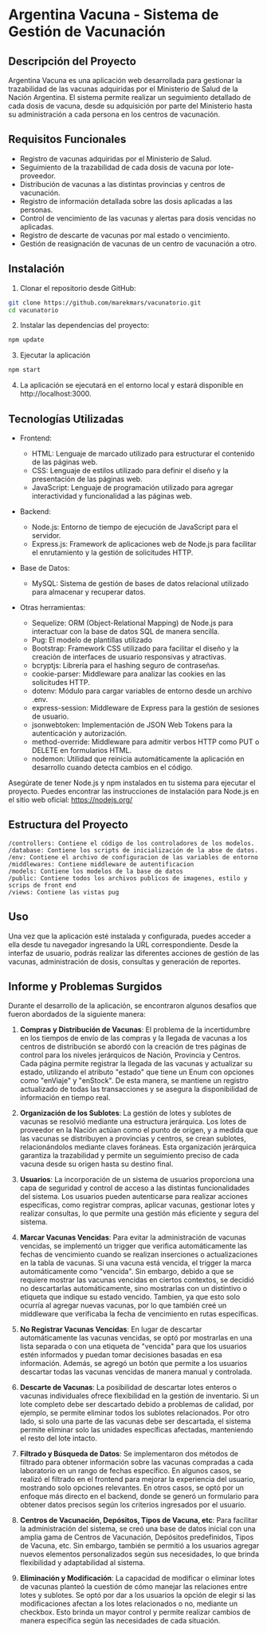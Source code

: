 # Argentina Vacuna - Sistema de Gestión de Vacunación

## Descripción del Proyecto

Argentina Vacuna es una aplicación web desarrollada para gestionar la trazabilidad de las vacunas adquiridas por el Ministerio de Salud de la Nación Argentina. El sistema permite realizar un seguimiento detallado de cada dosis de vacuna, desde su adquisición por parte del Ministerio hasta su administración a cada persona en los centros de vacunación.

## Requisitos Funcionales

- Registro de vacunas adquiridas por el Ministerio de Salud.
- Seguimiento de la trazabilidad de cada dosis de vacuna por lote-proveedor.
- Distribución de vacunas a las distintas provincias y centros de vacunación.
- Registro de información detallada sobre las dosis aplicadas a las personas.
- Control de vencimiento de las vacunas y alertas para dosis vencidas no aplicadas.
- Registro de descarte de vacunas por mal estado o vencimiento.
- Gestión de reasignación de vacunas de un centro de vacunación a otro.

## Instalación
1. Clonar el repositorio desde GitHub:

```bash
git clone https://github.com/marekmars/vacunatorio.git
cd vacunatorio
```
2. Instalar las dependencias del proyecto:
 ```bash
npm update
```  
3. Ejecutar la aplicación
```bash
npm start
```
4. La aplicación se ejecutará en el entorno local y estará disponible en http://localhost:3000.
   
## Tecnologías Utilizadas
- Frontend:

    - HTML: Lenguaje de marcado utilizado para estructurar el contenido de las páginas web.
    - CSS: Lenguaje de estilos utilizado para definir el diseño y la presentación de las páginas web.
    - JavaScript: Lenguaje de programación utilizado para agregar interactividad y funcionalidad a las páginas web.
    
- Backend:

    - Node.js: Entorno de tiempo de ejecución de JavaScript para el servidor.
    - Express.js: Framework de aplicaciones web de Node.js para facilitar el enrutamiento y la gestión de solicitudes HTTP.

- Base de Datos:

    - MySQL: Sistema de gestión de bases de datos relacional utilizado para almacenar y recuperar datos.

- Otras herramientas:

    - Sequelize: ORM (Object-Relational Mapping) de Node.js para interactuar con la base de datos SQL de manera sencilla.
    - Pug: El modelo de plantillas utilizado
    - Bootstrap: Framework CSS utilizado para facilitar el diseño y la creación de interfaces de usuario responsivas y atractivas.
    - bcryptjs: Librería para el hashing seguro de contraseñas.
    - cookie-parser: Middleware para analizar las cookies en las solicitudes HTTP.
    - dotenv: Módulo para cargar variables de entorno desde un archivo .env.
    - express-session: Middleware de Express para la gestión de sesiones de usuario.
    - jsonwebtoken: Implementación de JSON Web Tokens para la autenticación y autorización.
    - method-override: Middleware para admitir verbos HTTP como PUT o DELETE en formularios HTML.
    - nodemon: Utilidad que reinicia automáticamente la aplicación en desarrollo cuando detecta cambios en el código.

Asegúrate de tener Node.js y npm instalados en tu sistema para ejecutar el proyecto. Puedes encontrar las instrucciones de instalación para Node.js en el sitio web oficial: https://nodejs.org/

## Estructura del Proyecto

    /controllers: Contiene el código de los controladores de los modelos.
    /database: Contiene los scripts de inicialización de la abse de datos.
    /env: Contiene el archivo de configuracion de las variables de entorno
    /middlewares: Contiene middleware de autentificacion
    /models: Contiene los modelos de la base de datos
    /public: Contiene todos los archivos publicos de imagenes, estilo y scrips de front end
    /views: Contiene las vistas pug
## Uso

Una vez que la aplicación esté instalada y configurada, puedes acceder a ella desde tu navegador ingresando la URL correspondiente. 
Desde la interfaz de usuario, podrás realizar las diferentes acciones de gestión de las vacunas, administración de dosis, consultas y generación de reportes.

## Informe y Problemas Surgidos

Durante el desarrollo de la aplicación, se encontraron algunos desafíos que fueron abordados de la siguiente manera:

1. **Compras y Distribución de Vacunas**: El problema de la incertidumbre en los tiempos de envío de las compras y la llegada de vacunas a los centros de distribución se abordó con la creación de tres páginas de control para los niveles jerárquicos de Nación, Provincia y Centros. Cada página permite registrar la llegada de las vacunas y actualizar su estado, utilizando el atributo "estado" que tiene un Enum con opciones como "enViaje" y "enStock". De esta manera, se mantiene un registro actualizado de todas las transacciones y se asegura la disponibilidad de información en tiempo real.

2. **Organización de los Sublotes**: La gestión de lotes y sublotes de vacunas se resolvió mediante una estructura jerárquica. Los lotes de proveedor en la Nación actúan como el punto de origen, y a medida que las vacunas se distribuyen a provincias y centros, se crean sublotes, relacionándolos mediante claves foráneas. Esta organización jerárquica garantiza la trazabilidad y permite un seguimiento preciso de cada vacuna desde su origen hasta su destino final.

3. **Usuarios**: La incorporación de un sistema de usuarios proporciona una capa de seguridad y control de acceso a las distintas funcionalidades del sistema. Los usuarios pueden autenticarse para realizar acciones específicas, como registrar compras, aplicar vacunas, gestionar lotes y realizar consultas, lo que permite una gestión más eficiente y segura del sistema.

4. **Marcar Vacunas Vencidas**: Para evitar la administración de vacunas vencidas, se implementó un trigger que verifica automáticamente las fechas de vencimiento cuando se realizan inserciones o actualizaciones en la tabla de vacunas. Si una vacuna está vencida, el trigger la marca automáticamente como "vencida". Sin embargo, debido a que se requiere mostrar las vacunas vencidas en ciertos contextos, se decidió no descartarlas automáticamente, sino mostrarlas con un distintivo o etiqueta que indique su estado vencido.  Tambien, ya que esto solo ocurría al agregar nuevas vacunas, por lo que también creé un middleware que verificaba la fecha de vencimiento en rutas específicas.

5. **No Registrar Vacunas Vencidas**: En lugar de descartar automáticamente las vacunas vencidas, se optó por mostrarlas en una lista separada o con una etiqueta de "vencida" para que los usuarios estén informados y puedan tomar decisiones basadas en esa información. Además, se agregó un botón que permite a los usuarios descartar todas las vacunas vencidas de manera manual y controlada.
   
6. **Descarte de Vacunas**: La posibilidad de descartar lotes enteros o vacunas individuales ofrece flexibilidad en la gestión de inventario. Si un lote completo debe ser descartado debido a problemas de calidad, por ejemplo, se permite eliminar todos los sublotes relacionados. Por otro lado, si solo una parte de las vacunas debe ser descartada, el sistema permite eliminar solo las unidades específicas afectadas, manteniendo el resto del lote intacto.

7. **Filtrado y Búsqueda de Datos**: Se implementaron dos métodos de filtrado para obtener información sobre las vacunas compradas a cada laboratorio en un rango de fechas específico. En algunos casos, se realizó el filtrado en el frontend para mejorar la experiencia del usuario, mostrando solo opciones relevantes. En otros casos, se optó por un enfoque más directo en el backend, donde se generó un formulario para obtener datos precisos según los criterios ingresados por el usuario.
    
8. **Centros de Vacunación, Depósitos, Tipos de Vacuna, etc**: Para facilitar la administración del sistema, se creó una base de datos inicial con una amplia gama de Centros de Vacunación, Depósitos predefinidos, Tipos de Vacuna, etc. Sin embargo, también se permitió a los usuarios agregar nuevos elementos personalizados según sus necesidades, lo que brinda flexibilidad y adaptabilidad al sistema.
   
9. **Eliminación y Modificación**: La capacidad de modificar o eliminar lotes de vacunas planteó la cuestión de cómo manejar las relaciones entre lotes y sublotes. Se optó por dar a los usuarios la opción de elegir si las modificaciones afectan a los lotes relacionados o no, mediante un checkbox. Esto brinda un mayor control y permite realizar cambios de manera específica según las necesidades de cada situación.

